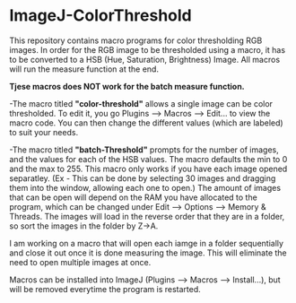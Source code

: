 # ImageJ-ColorThreshold

This repository contains macro programs for color thresholding RGB images. In order for the RGB image to be thresholded using a macro, it has to be converted to a HSB (Hue, Saturation, Brightness) Image. All macros will run the measure function at the end. 

**Tjese macros does NOT work for the batch measure function.**

-The macro titled **"color-threshold"** allows a single image can be color thresholded. To edit it, you go Plugins --> Macros --> Edit... to view the macro code. You can then change the different values (which are labeled) to suit your needs. 

-The macro titled **"batch-Threshold"** prompts for the number of images, and the values for each of the HSB values. The macro defaults the min to 0 and the max to 255. This macro only works if you have each image opened separatley. (Ex -  This can be done by selecting 30 images and dragging them into the window, allowing each one to open.) The amount of images that can be open will depend on the RAM you have allocated to the program, which can be changed under Edit --> Options --> Memory & Threads. The images will load in the reverse order that they are in a folder, so sort the images in the folder by Z->A.

I am working on a macro that will open each iamge in a folder sequentially and close it out once it is done measuring the image. This will eliminate the need to open multiple images at once. 


Macros can be installed into ImageJ (Plugins --> Macros --> Install...), but will be removed everytime the program is restarted. 
